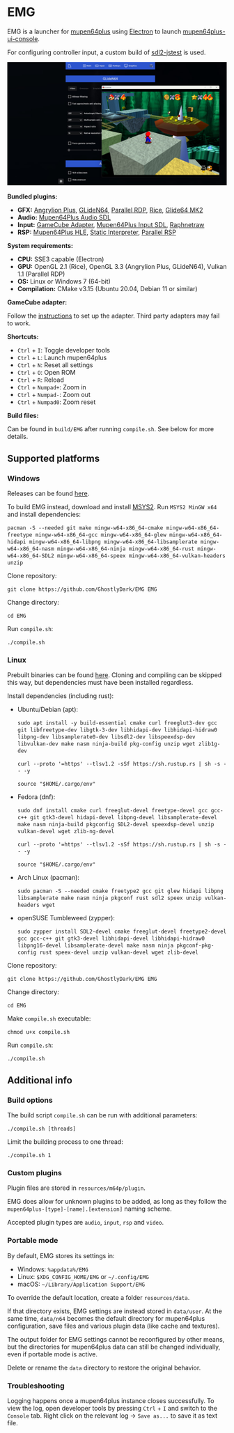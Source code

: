# EMG

EMG is a launcher for [mupen64plus](https://github.com/GhostlyDark/mupen64plus-core) using [Electron](https://github.com/electron/electron) to launch [mupen64plus-ui-console](https://github.com/GhostlyDark/mupen64plus-ui-console).

For configuring controller input, a custom build of [sdl2-jstest](https://github.com/GhostlyDark/sdl-jstest) is used.

![](/emg.jpg)

**Bundled plugins:**

- **GFX:** [Angrylion Plus](https://github.com/GhostlyDark/angrylion-rdp-plus), [GLideN64](https://github.com/GhostlyDark/GLideN64), [Parallel RDP](https://github.com/GhostlyDark/parallel-rdp-standalone), [Rice](https://github.com/GhostlyDark/mupen64plus-video-rice), [Glide64 MK2](https://github.com/GhostlyDark/mupen64plus-video-glide64mk2)
- **Audio:** [Mupen64Plus Audio SDL](https://github.com/GhostlyDark/mupen64plus-audio-sdl)
- **Input:** [GameCube Adapter](https://github.com/GhostlyDark/mupen64plus-input-gca), [Mupen64Plus Input SDL](https://github.com/GhostlyDark/mupen64plus-input-sdl), [Raphnetraw](https://github.com/GhostlyDark/mupen64plus-input-raphnetraw)
- **RSP:** [Mupen64Plus HLE](https://github.com/GhostlyDark/mupen64plus-rsp-hle), [Static Interpreter](https://github.com/GhostlyDark/rsp), [Parallel RSP](https://github.com/GhostlyDark/parallel-rsp)

**System requirements:**

- **CPU:** SSE3 capable (Electron)
- **GPU:** OpenGL 2.1 (Rice), OpenGL 3.3 (Angrylion Plus, GLideN64), Vulkan 1.1 (Parallel RDP)
- **OS:** Linux or Windows 7 (64-bit)
- **Compilation:** CMake v3.15 (Ubuntu 20.04, Debian 11 or similar)

**GameCube adapter:**

Follow the [instructions](https://dolphin-emu.org/docs/guides/how-use-official-gc-controller-adapter-wii-u/#Installation) to set up the adapter. Third party adapters may fail to work.

**Shortcuts:**

- `Ctrl` + `I`: Toggle developer tools
- `Ctrl` + `L`: Launch mupen64plus
- `Ctrl` + `N`: Reset all settings
- `Ctrl` + `O`: Open ROM
- `Ctrl` + `R`: Reload
- `Ctrl` + `Numpad+`: Zoom in
- `Ctrl` + `Numpad-`: Zoom out
- `Ctrl` + `Numpad0`: Zoom reset

**Build files:**

Can be found in `build/EMG` after running `compile.sh`. See below for more details.


## Supported platforms

### Windows

Releases can be found [here](https://github.com/GhostlyDark/EMG/releases/latest).

To build EMG instead, download and install [MSYS2](https://www.msys2.org/). Run `MSYS2 MinGW x64` and install dependencies:
```
pacman -S --needed git make mingw-w64-x86_64-cmake mingw-w64-x86_64-freetype mingw-w64-x86_64-gcc mingw-w64-x86_64-glew mingw-w64-x86_64-hidapi mingw-w64-x86_64-libpng mingw-w64-x86_64-libsamplerate mingw-w64-x86_64-nasm mingw-w64-x86_64-ninja mingw-w64-x86_64-rust mingw-w64-x86_64-SDL2 mingw-w64-x86_64-speex mingw-w64-x86_64-vulkan-headers unzip
```

Clone repository:
```
git clone https://github.com/GhostlyDark/EMG EMG
```

Change directory:
```
cd EMG
```

Run `compile.sh`:
```
./compile.sh
```


### Linux

Prebuilt binaries can be found [here](https://github.com/GhostlyDark/EMG/releases/latest). Cloning and compiling can be skipped this way, but dependencies must have been installed regardless.

Install dependencies (including rust):

- Ubuntu/Debian (apt):
  ```
  sudo apt install -y build-essential cmake curl freeglut3-dev gcc git libfreetype-dev libgtk-3-dev libhidapi-dev libhidapi-hidraw0 libpng-dev libsamplerate0-dev libsdl2-dev libspeexdsp-dev libvulkan-dev make nasm ninja-build pkg-config unzip wget zlib1g-dev
  ```

  ```
  curl --proto '=https' --tlsv1.2 -sSf https://sh.rustup.rs | sh -s -- -y
  ```

  ```
  source "$HOME/.cargo/env"
  ```

- Fedora (dnf):
  ```
  sudo dnf install cmake curl freeglut-devel freetype-devel gcc gcc-c++ git gtk3-devel hidapi-devel libpng-devel libsamplerate-devel make nasm ninja-build pkgconfig SDL2-devel speexdsp-devel unzip vulkan-devel wget zlib-ng-devel
  ```

  ```
  curl --proto '=https' --tlsv1.2 -sSf https://sh.rustup.rs | sh -s -- -y
  ```

  ```
  source "$HOME/.cargo/env"
  ```

- Arch Linux (pacman):
  ```
  sudo pacman -S --needed cmake freetype2 gcc git glew hidapi libpng libsamplerate make nasm ninja pkgconf rust sdl2 speex unzip vulkan-headers wget
  ```

- openSUSE Tumbleweed (zypper):
  ```
  sudo zypper install SDL2-devel cmake freeglut-devel freetype2-devel gcc gcc-c++ git gtk3-devel libhidapi-devel libhidapi-hidraw0 libpng16-devel libsamplerate-devel make nasm ninja pkgconf-pkg-config rust speex-devel unzip vulkan-devel wget zlib-devel
  ```

Clone repository:
```
git clone https://github.com/GhostlyDark/EMG EMG
```

Change directory:
```
cd EMG
```

Make `compile.sh` executable:
```
chmod u+x compile.sh
```

Run `compile.sh`:
```
./compile.sh
```


## Additional info

### Build options

The build script `compile.sh` can be run with additional parameters:
```
./compile.sh [threads]
```

Limit the building process to one thread:
```
./compile.sh 1
```


### Custom plugins

Plugin files are stored in `resources/m64p/plugin`.

EMG does allow for unknown plugins to be added, as long as they follow the `mupen64plus-[type]-[name].[extension]` naming scheme.

Accepted plugin types are `audio`, `input`, `rsp` and `video`.


### Portable mode

By default, EMG stores its settings in: 

- Windows: `%appdata%/EMG`
- Linux: `$XDG_CONFIG_HOME/EMG` or `~/.config/EMG`
- macOS: `~/Library/Application Support/EMG`

To override the default location, create a folder `resources/data`.

If that directory exists, EMG settings are instead stored in `data/user`. At the same time, `data/n64` becomes the default directory for mupen64plus configuration, save files and various plugin data (like cache and textures).

The output folder for EMG settings cannot be reconfigured by other means, but the directories for mupen64plus data can still be changed individually, even if portable mode is active.

Delete or rename the `data` directory to restore the original behavior.


### Troubleshooting

Logging happens once a mupen64plus instance closes successfully. To view the log, open developer tools by pressing `Ctrl` + `I` and switch to the `Console` tab. Right click on the relevant log -> `Save as...` to save it as text file.
